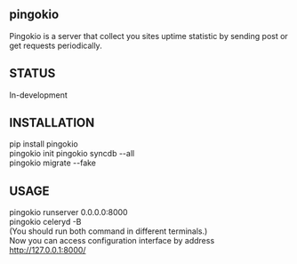 pingokio
--------
Pingokio is a server that collect you sites uptime statistic by sending post or get requests periodically.


STATUS
--------
In-development


INSTALLATION
--------
pip install pingokio  
pingokio init
pingokio syncdb --all  
pingokio migrate --fake  


USAGE
--------
pingokio runserver 0.0.0.0:8000  
pingokio celeryd -B  
(You should run both command in different terminals.)  
Now you can access configuration interface by address http://127.0.0.1:8000/  
